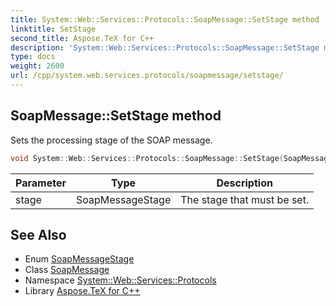 ```yaml
---
title: System::Web::Services::Protocols::SoapMessage::SetStage method
linktitle: SetStage
second_title: Aspose.TeX for C++
description: 'System::Web::Services::Protocols::SoapMessage::SetStage method. Sets the processing stage of the SOAP message in C++.'
type: docs
weight: 2600
url: /cpp/system.web.services.protocols/soapmessage/setstage/
---
```

## SoapMessage::SetStage method


Sets the processing stage of the SOAP message.

```cpp
void System::Web::Services::Protocols::SoapMessage::SetStage(SoapMessageStage stage)
```


| Parameter | Type | Description |
| --- | --- | --- |
| stage | SoapMessageStage | The stage that must be set. |

## See Also

* Enum [SoapMessageStage](../../soapmessagestage/)
* Class [SoapMessage](../)
* Namespace [System::Web::Services::Protocols](../../)
* Library [Aspose.TeX for C++](../../../)
